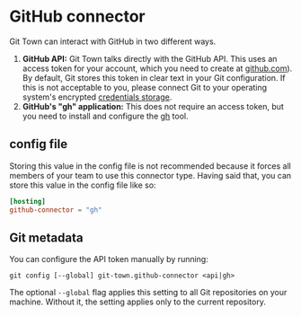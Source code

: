 # GitHub connector

Git Town can interact with GitHub in two different ways.

1. **GitHub API:** Git Town talks directly with the GitHub API. This uses an access token for your account, which you need to create at [github.com](https://github.com/settings/tokens)). By default, Git stores this token in clear text in your Git configuration. If this is not acceptable to you, please connect Git to your operating system's encrypted [credentials storage](https://git-scm.com/book/en/v2/Git-Tools-Credential-Storage).
2. **GitHub's "gh" application:** This does not require an access token, but you need to install and configure the [gh](https://cli.github.com) tool.

## config file

Storing this value in the config file is not recommended because it forces all members of your team to use this connector type.
Having said that, you can store this value in the config file like so:

```toml
[hosting]
github-connector = "gh"
```

## Git metadata

You can configure the API token manually by running:

```wrap
git config [--global] git-town.github-connector <api|gh>
```

The optional `--global` flag applies this setting to all Git repositories on
your machine. Without it, the setting applies only to the current repository.
